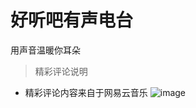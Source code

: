 # 好听吧有声电台
用声音温暖你耳朵
 >精彩评论说明
 - 精彩评论内容来自于网易云音乐
 ![image](http://gouguoyin.qiniudn.com/haoting8fm.png)

